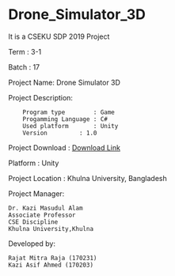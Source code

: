 # Drone_Simulator_3D
It is a CSEKU SDP 2019 Project 

Term : 3-1
 
Batch : 17

Project Name: Drone Simulator 3D

    
Project Description: 

		Program type        : Game 
		Progamming Language : C#
		Used platform 	    : Unity
		Version		    : 1.0	
		
		 
Project Download :
	[Download Link](https://drive.google.com/file/d/12X7rgaF3_XrwHWwwsjqelp36zL5VJqoh/view?usp=sharing)

Platform : Unity

Project Location : Khulna University, Bangladesh

Project Manager:
	
	Dr. Kazi Masudul Alam
	Associate Professor
	CSE Discipline
	Khulna University,Khulna

	      

   
  
Developed by:

	Rajat Mitra Raja (170231)
	Kazi Asif Ahmed (170203)
	

	

